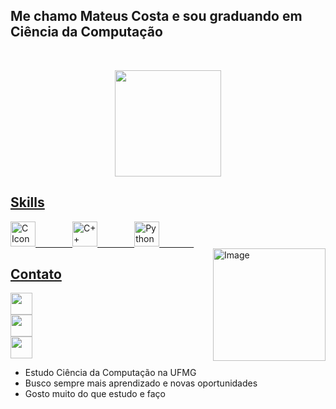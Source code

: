 ## Me chamo Mateus Costa e sou graduando em Ciência da Computação

&nbsp;&nbsp;&nbsp;&nbsp;&nbsp;&nbsp;&nbsp;&nbsp;&nbsp;&nbsp;&nbsp;&nbsp;&nbsp;
 <div align="center">

  <a href="https://github.com/CursinoCosta">
   <img align="center" height="170" src="https://github-readme-stats.vercel.app/api/top-langs/?username=CursinoCosta&layout=compact&langs_count=16&theme=midnight-purple"/>
 
</div>

 ## Skills 
<div style="display: inline_block" >
   <img style="height: 40px" alt="C Icon" src="https://cdn.jsdelivr.net/gh/devicons/devicon/icons/c/c-original.svg"/>
   &nbsp;&nbsp;&nbsp;&nbsp;&nbsp;&nbsp;&nbsp;&nbsp;&nbsp;&nbsp;&nbsp;&nbsp;&nbsp;
   <img style="height: 40px" alt="C++ Icon" src="https://cdn.jsdelivr.net/gh/devicons/devicon/icons/cplusplus/cplusplus-original.svg"/>
   &nbsp;&nbsp;&nbsp;&nbsp;&nbsp;&nbsp;&nbsp;&nbsp;&nbsp;&nbsp;&nbsp;&nbsp;&nbsp;
   <img style="height: 40px" alt="Python Icon" src="https://cdn.jsdelivr.net/gh/devicons/devicon/icons/python/python-original.svg" /> 
   &nbsp;&nbsp;&nbsp;&nbsp;&nbsp;&nbsp;&nbsp;&nbsp;&nbsp;&nbsp;&nbsp;&nbsp;&nbsp;
 <div style="display: inline_block">
   <img align="right" height="180em" alt="Image" src="https://randomc.net/image/3-gatsu%20no%20Lion/3-gatsu%20no%20Lion%202nd%20Season%20-%2021%20-%20Large%2036.jpg">
 </div>
   
</div>
 
 ## Contato
 <div> 
   <a href="https://www.linkedin.com/in/mateus-cursino-gomes-costa-874836204/" target="_blank"><img src="https://img.shields.io/badge/LinkedIn-0077B5?style=for-the-badge&logo=linkedin&logoColor=white" target="_blank" style="height: 35px"></></a>
  </br>
  <a href="https://www.instagram.com/cursino.costa/" target="_blank"><img src="https://img.shields.io/badge/-Instagram-%23333?style=for-the-badge&logo=instagram&logoColor=white" target="_blank" style="height: 35px"></></a>
  </br>
  <a href = "mailto: mateuscgcosta@gmail.com"><img src="https://img.shields.io/badge/-Gmail-%23333?style=for-the-badge&logo=gmail&logoColor=white" target="_blank" style="height: 35px"></></a>
</br>




- Estudo Ciência da Computação na UFMG
- Busco sempre mais aprendizado e novas oportunidades
- Gosto muito do que estudo e faço
